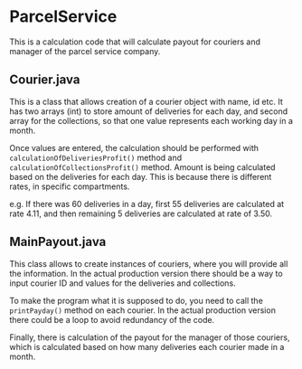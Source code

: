 # ParcelService

This is a calculation code that will calculate payout for couriers and manager of the parcel service company.

## Courier.java

This is a class that allows creation of a courier object with name, id etc. It has two arrays (int) to store 
amount of deliveries for each day, and second array for the collections, so that one value represents each working day in a month.

Once values are entered, the calculation should be performed with `calculationOfDeliveriesProfit()` method and `calculationOfCollectionsProfit()` method. Amount is being calculated based on the deliveries for each day.
This is because there is different rates, in specific compartments. 

e.g. If there was 60 deliveries in a day, first 55 deliveries are calculated at rate 4.11, and then remaining 5 deliveries are calculated at rate of 3.50.

## MainPayout.java

This class allows to create instances of couriers, where you will provide all the information.
In the actual production version there should be a way to input courier ID and values for the deliveries and collections.

To make the program what it is supposed to do, you need to call the `printPayday()` method on each courier.
In the actual production version there could be a loop to avoid redundancy of the code.

Finally, there is calculation of the payout for the manager of those couriers, which is calculated based on how many deliveries 
each courier made in a month.
